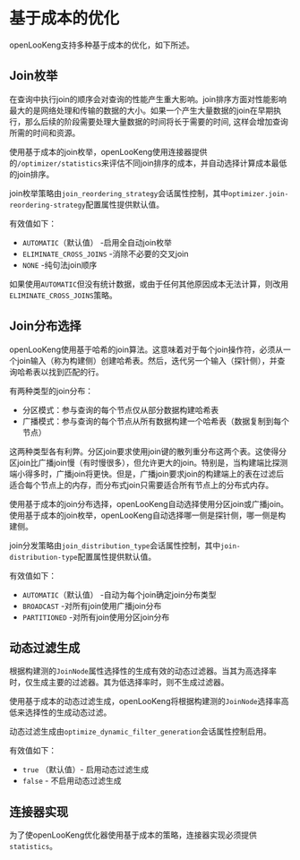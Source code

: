
基于成本的优化
========================

openLooKeng支持多种基于成本的优化，如下所述。

Join枚举
----------------

在查询中执行join的顺序会对查询的性能产生重大影响。join排序方面对性能影响最大的是网络处理和传输的数据的大小。如果一个产生大量数据的join在早期执行，那么后续的阶段需要处理大量数据的时间将长于需要的时间, 这样会增加查询所需的时间和资源。

使用基于成本的join枚举，openLooKeng使用连接器提供的`/optimizer/statistics`来评估不同join排序的成本，并自动选择计算成本最低的join排序。

join枚举策略由`join_reordering_strategy`会话属性控制，其中`optimizer.join-reordering-strategy`配置属性提供默认值。

有效值如下：

- `AUTOMATIC`（默认值） -启用全自动join枚举
- `ELIMINATE_CROSS_JOINS` -消除不必要的交叉join
- `NONE` -纯句法join顺序

如果使用`AUTOMATIC`但没有统计数据，或由于任何其他原因成本无法计算，则改用`ELIMINATE_CROSS_JOINS`策略。

Join分布选择
---------------------------

openLooKeng使用基于哈希的join算法。这意味着对于每个join操作符，必须从一个join输入（称为构建侧）创建哈希表。然后，迭代另一个输入（探针侧），并查询哈希表以找到匹配的行。

有两种类型的join分布：

- 分区模式：参与查询的每个节点仅从部分数据构建哈希表
- 广播模式：参与查询的每个节点从所有数据构建一个哈希表（数据复制到每个节点）

这两种类型各有利弊。分区join要求使用join键的散列重分布这两个表。这使得分区join比广播join慢（有时慢很多），但允许更大的join。特别是，当构建端比探测端小得多时，广播join将更快。但是，广播join要求join的构建端上的表在过滤后适合每个节点上的内存，而分布式join只需要适合所有节点上的分布式内存。

使用基于成本的join分布选择，openLooKeng自动选择使用分区join或广播join。使用基于成本的join枚举，openLooKeng自动选择哪一侧是探针侧，哪一侧是构建侧。

join分发策略由`join_distribution_type`会话属性控制，其中`join-distribution-type`配置属性提供默认值。

有效值如下：

- `AUTOMATIC`（默认值） -自动为每个join确定join分布类型
- `BROADCAST` -对所有join使用广播join分布
- `PARTITIONED` -对所有join使用分区join分布

动态过滤生成
-------------------------
根据构建测的`JoinNode`属性选择性的生成有效的动态过滤器。当其为高选择率时，仅生成主要的过滤器。其为低选择率时，则不生成过滤器。

使用基于成本的动态过滤生成，openLooKeng将根据构建测的`JoinNode`选择率高低来选择性的生成动态过滤。

动态过滤生成由`optimize_dynamic_filter_generation`会话属性控制启用。

有效值如下：
- `true` （默认值）- 启用动态过滤生成
- `false` - 不启用动态过滤生成

连接器实现
-------------------------

为了使openLooKeng优化器使用基于成本的策略，连接器实现必须提供`statistics`。
